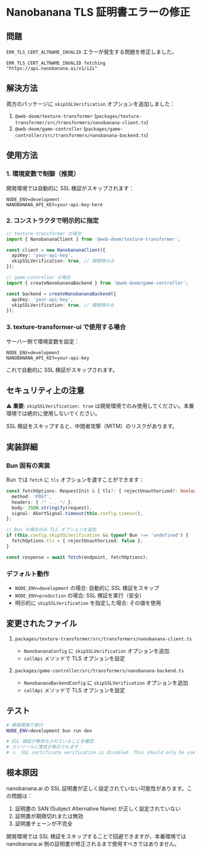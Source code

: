 # Nanobanana TLS 証明書エラーの修正

## 問題

`ERR_TLS_CERT_ALTNAME_INVALID` エラーが発生する問題を修正しました。

```
ERR_TLS_CERT_ALTNAME_INVALID fetching "https://api.nanobanana.ai/v1/i2i"
```

## 解決方法

両方のパッケージに `skipSSLVerification` オプションを追加しました：

1. `@web-doom/texture-transformer` (`packages/texture-transformer/src/transformers/nanobanana-client.ts`)
2. `@web-doom/game-controller` (`packages/game-controller/src/transformers/nanobanana-backend.ts`)

## 使用方法

### 1. 環境変数で制御（推奨）

開発環境では自動的に SSL 検証がスキップされます：

```.env
NODE_ENV=development
NANOBANANA_API_KEY=your-api-key-here
```

### 2. コンストラクタで明示的に指定

```typescript
// texture-transformer の場合
import { NanobananaClient } from '@web-doom/texture-transformer';

const client = new NanobananaClient({
  apiKey: 'your-api-key',
  skipSSLVerification: true, // 開発時のみ
});

// game-controller の場合
import { createNanobananaBackend } from '@web-doom/game-controller';

const backend = createNanobananaBackend({
  apiKey: 'your-api-key',
  skipSSLVerification: true, // 開発時のみ
});
```

### 3. texture-transformer-ui で使用する場合

サーバー側で環境変数を設定：

```.env
NODE_ENV=development
NANOBANANA_API_KEY=your-api-key
```

これで自動的に SSL 検証がスキップされます。

## セキュリティ上の注意

⚠️ **重要**: `skipSSLVerification: true` は開発環境でのみ使用してください。本番環境では絶対に使用しないでください。

SSL 検証をスキップすると、中間者攻撃（MITM）のリスクがあります。

## 実装詳細

### Bun 固有の実装

Bun では `fetch` に `tls` オプションを渡すことができます：

```typescript
const fetchOptions: RequestInit & { tls?: { rejectUnauthorized?: boolean } } = {
  method: 'POST',
  headers: { /* ... */ },
  body: JSON.stringify(request),
  signal: AbortSignal.timeout(this.config.timeout),
};

// Bun の場合のみ TLS オプションを追加
if (this.config.skipSSLVerification && typeof Bun !== 'undefined') {
  fetchOptions.tls = { rejectUnauthorized: false };
}

const response = await fetch(endpoint, fetchOptions);
```

### デフォルト動作

- `NODE_ENV=development` の場合: 自動的に SSL 検証をスキップ
- `NODE_ENV=production` の場合: SSL 検証を実行（安全）
- 明示的に `skipSSLVerification` を指定した場合: その値を使用

## 変更されたファイル

1. `packages/texture-transformer/src/transformers/nanobanana-client.ts`
   - `NanobananaConfig` に `skipSSLVerification` オプションを追加
   - `callApi` メソッドで TLS オプションを設定

2. `packages/game-controller/src/transformers/nanobanana-backend.ts`
   - `NanobananaBackendConfig` に `skipSSLVerification` オプションを追加
   - `callApi` メソッドで TLS オプションを設定

## テスト

```bash
# 開発環境で実行
NODE_ENV=development bun run dev

# SSL 検証が無効化されていることを確認
# コンソールに警告が表示されます：
# ⚠️  SSL certificate verification is disabled. This should only be used in development.
```

## 根本原因

nanobanana.ai の SSL 証明書が正しく設定されていない可能性があります。この問題は：

1. 証明書の SAN (Subject Alternative Name) が正しく設定されていない
2. 証明書が期限切れまたは無効
3. 証明書チェーンが不完全

開発環境では SSL 検証をスキップすることで回避できますが、本番環境では nanobanana.ai 側の証明書が修正されるまで使用すべきではありません。
